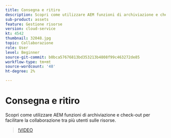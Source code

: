 ```yaml
---
title: Consegna e ritiro
description: Scopri come utilizzare AEM funzioni di archiviazione e check-out per facilitare la collaborazione tra più utenti sulle risorse.
sub-product: assets
feature: Gestione risorse
version: cloud-service
kt: 4542
thumbnail: 32048.jpg
topic: Collaborazione
role: User
level: Beginner
source-git-commit: b0bca57676813bd353213b4808f99c463272de85
workflow-type: tm+mt
source-wordcount: '48'
ht-degree: 2%

---
```



# Consegna e ritiro

Scopri come utilizzare AEM funzioni di archiviazione e check-out per facilitare la collaborazione tra più utenti sulle risorse.

>[!VIDEO](https://video.tv.adobe.com/v/32048/?quality=12&learn=on&hidetitle=true)


